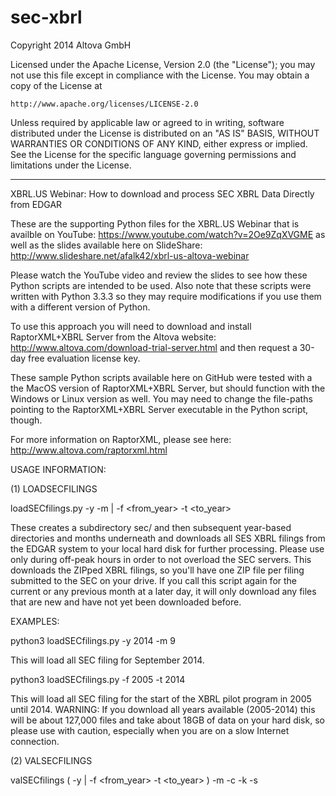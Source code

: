 sec-xbrl
========

Copyright 2014 Altova GmbH

Licensed under the Apache License, Version 2.0 (the "License");
you may not use this file except in compliance with the License.
You may obtain a copy of the License at

    http://www.apache.org/licenses/LICENSE-2.0

Unless required by applicable law or agreed to in writing, software
distributed under the License is distributed on an "AS IS" BASIS,
WITHOUT WARRANTIES OR CONDITIONS OF ANY KIND, either express or implied.
See the License for the specific language governing permissions and
limitations under the License.

-------------------------------------------------------------------------

XBRL.US Webinar: How to download and process SEC XBRL Data Directly from EDGAR

These are the supporting Python files for the XBRL.US Webinar that is availble
on YouTube: https://www.youtube.com/watch?v=2Oe9ZqXVGME as well as the slides
available here on SlideShare: http://www.slideshare.net/afalk42/xbrl-us-altova-webinar

Please watch the YouTube video and review the slides to see how these Python
scripts are intended to be used. Also note that these scripts were written with
Python 3.3.3 so they may require modifications if you use them with a different
version of Python.

To use this approach you will need to download and install RaptorXML+XBRL Server from
the Altova website: http://www.altova.com/download-trial-server.html and then 
request a 30-day free evaluation license key.

These sample Python scripts available here on GitHub were tested with a the MacOS
version of RaptorXML+XBRL Server, but should function with the Windows or Linux version
as well. You may need to change the file-paths pointing to the RaptorXML+XBRL Server
executable in the Python script, though.

For more information on RaptorXML, please see here: http://www.altova.com/raptorxml.html

USAGE INFORMATION:


(1) LOADSECFILINGS

loadSECfilings.py -y <year> -m <month> | -f <from_year> -t <to_year>

These creates a subdirectory sec/ and then subsequent year-based directories and months
underneath and downloads all SES XBRL filings from the EDGAR system to your local hard
disk for further processing. Please use only during off-peak hours in order to not
overload the SEC servers. This downloads the ZIPped XBRL filings, so you'll have one
ZIP file per filing submitted to the SEC on your drive. If you call this script
again for the current or any previous month at a later day, it will only download
any files that are new and have not yet been downloaded before.

EXAMPLES:

python3 loadSECfilings.py -y 2014 -m 9

This will load all SEC filing for September 2014.

python3 loadSECfilings.py -f 2005 -t 2014

This will load all SEC filing for the start of the XBRL pilot program in 2005 until 2014.
WARNING: If you download all years available (2005-2014) this will be about 127,000 files
and take about 18GB of data on your hard disk, so please use with caution, especially 
when you are on a slow Internet connection.


(2) VALSECFILINGS

valSECfilings ( -y <year> | -f <from_year> -t <to_year> ) -m <month> 
              -c <cik> -k <ticker> -s <script>

This will call RaptorXML+XBRL Server to validate the SEC filings for a specified year
and month or for a range of years. It assumes that the files have been downloaded by
the script above into a local sub-directory sec/. You can restrict the filings to just
those for a particular company or for a list of companies by providing their respective 
CIKs or ticker symbols. Optionally you can pass a Python script to RaptorXML+XBRL Server
with the -s parameter, which will then be executed by the built-in Python interpreter
inside of RaptorXML+XBRL Server to perform additional post-validation processing of
the XBRL files. As an example, there is a Python script extractRatios.py in this project
that demonstrates how to extract common financial ratios (quick ratio, cash ratio) from
the XBRL filings.

EXAMPLES:

python3 valSECfilings.py -y 2014 -m 9

This will validate all downloaded SEC filings for the month of September 2014. If a large
number of files is passed to the Python script, it will create batches of about 20 jobs
each and pass those to RaptorXML+XBRL Server in sequential batches.

python3 valSECfilings.py -f 2013 -t 2014 -k AAPL,MSFT,ORCL

This will validate all SEC filings submitted by Apple, Microsoft, and Oracle for the
years 2013 and 2014. Positive validation messages as well as any errors or warnings
are output to the console window.

python3 valSECfilings.py -f 2013 -t 2014 -k ORCL -s extractRatios.py

This will validate all Oracle XBRL filings for the years 2013-2014 and then perform
post-validation analysis of the filings using the supplied Python script extractRatios.py
that gets passed to RaptorXML+XBRL Server and executed by its built-in Python interpreter.
This particular example script prints document and entity information and then extracts
various balance sheet facts to calculate current ratio, quick ratio, and cash ratio as
and example of how to do post-validation XBRL processing. Furthermore, it appends those
ratios to an output file ratios.csv in the same directory.


REMINDER: 

To see these scripts and a lot more in-depth explanation, please watch the
YouTube video of the webinar here: https://www.youtube.com/watch?v=2Oe9ZqXVGME
